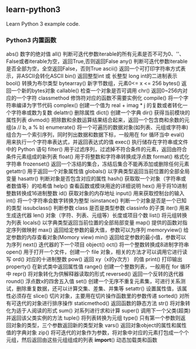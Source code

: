 ## learn-python3
Learn Python 3 example code.

### Python3 内置函数

abs() 数字的绝对值
all() 判断可迭代参数iterable的所有元素是否不可为0、''、False或者iterable为空，返回True,否则返回False
any() 判断可迭代参数iterable是否全部为空，全空返回False，否则True
ascii() 返回一个可打印字符串方式表示，非ASCII会转化ASCII
bin() 返回整型int 或 长整型 long int的二进制表示
bool() 转换为布尔类型
bytearray() 新字节数组，元素0<= x <= 256
bytes() 返回一个新的bytes对象
callable() 检查一个对象是否可调用
chr() 返回0~256内对应的一个字符
classmethod 修饰符对应的函数不需要实例化
compile() 将一个字符串编译为字节代码
complex() 创建一个值为 real + imag * j 的复数或者转化一个字符串或数为复数
delattr() 删除属性
dict() 创建一个字典
dir()  获得当前模块的属性列表
divmod() 把除数和余数运算结果结合起来，返回一个包含商和余数的元组(a // b, a % b)
enumerate() 将一个可遍历的数据对象(如列表、元组或字符串)组合为一个索引序列，同时列出数据和数据下标，一般用在 for 循环当中
eval() 用来执行一个字符串表达式，并返回表达式的值
exec()  执行储存在字符串或文件中的 Python 语句
filter() 用于过滤序列，过滤掉不符合条件的元素，返回由符合条件元素组成的新列表
float()  用于将整数和字符串转换成浮点数
format()  格式化字符串
frozenset()  返回一个冻结的集合，冻结后集合不能再添加或删除任何元素
getattr() 用于返回一个对象属性值
globals() 以字典类型返回当前位置的全部全局变量
hasattr() 判断对象是否包含对应的属性
hash() 获取取一个对象（字符串或者数值等）的哈希值
help() 查看函数或模块用途的详细说明
hex() 用于将10进制整数转换成16进制整数
id()  获取对象的内存地址
input()  用来获取控制台的输入
int() 将一个字符串会数字转换为整型
isinstance()  判断一个对象是否是一个已知的类型
issubclass()  判断参数 class 是否是类型参数 classinfo 的子类
iter() 用来生成迭代器
len()  对象（字符、列表、元组等）长度或项目个数
list()  将元组转换为列表
locals()  以字典类型返回当前位置的全部局部变量
map()  提供的函数对指定序列做映射
max()  返回给定参数的最大值，参数可以为序列
memoryview() 给定参数的内存查看对象(Momory view)
min() 返回给定参数的最小值，参数可以为序列
next()  迭代器的下一个项目
object()
oct() 将一个整数转换成8进制字符串
open() 用于打开一个文件，创建一个 file 对象，相关的方法才可以调用它进行读写
ord()  对应的十进制整数
pow() 返回 xy（x的y次方） 的值
print() 打印输出
property()  在新式类中返回属性值
range()  创建一个整数列表，一般用在 for 循环中
repr()   将对象转化为供解释器读取的形式
reversed()  返回一个反转的迭代器
round()  浮点数x的四舍五入值
set()  创建一个无序不重复元素集，可进行关系测试，删除重复数据，还可以计算交集、差集、并集等
setattr() 设置属性值，该属性必须存在
slice()  切片对象，主要用在切片操作函数里的参数传递
sorted()  对所有可迭代的对象进行排序操作
staticmethod()  返回函数的静态方法
str() 将对象转化为适于人阅读的形式
sum()  对系列进行求和计算
super() 调用下一个父类(超类)并返回该父类实例的方法
tuple()  将列表转换为元组
type() 只有第一个参数则返回对象的类型，三个参数返回新的类型对象
vars()  返回对象object的属性和属性值的字典对象
zip()  将可迭代的对象作为参数，将对象中对应的元素打包成一个个元组，然后返回由这些元组组成的列表
__import__()  动态加载类和函数